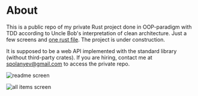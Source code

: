 # About

This is a public repo of my private Rust project done in OOP-paradigm with TDD according to Uncle Bob's interpretation of clean architecture. Just a few screens and [one rust file](front_controller.rs). The project is under construction.

It is supposed to be a web API implemented with the standard library (without third-party crates). If you are hiring, contact me at [spolanyev@gmail.com](mailto:spolanyev@gmail.com?subject=Rust%3A%20vacancy) to access the private repo.

![readme screen](https://github.com/spolanyev/rust-oop-tdd-clean-architecture-web-api/blob/main/readme.png?raw=true)

![all items screen](https://github.com/spolanyev/rust-oop-tdd-clean-architecture-web-api/blob/main/all-items.png?raw=true)
